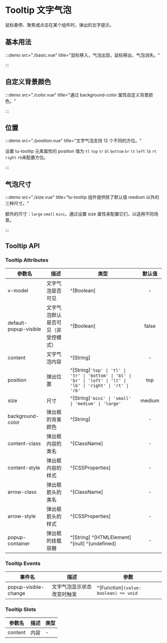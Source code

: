 # Tooltip 文字气泡

鼠标悬停、聚焦或点击在某个组件时，弹出的文字提示。

## 基本用法

:::demo src="./basic.vue" title="鼠标移入，气泡出现，鼠标移出，气泡消失。"

:::

## 自定义背景颜色

:::demo src="./color.vue" title="通过 background-color 属性自定义背景颜色。"

:::

## 位置

:::demo src="./position.vue" title="文字气泡支持 12 个不同的方位。"

设置 tu-tooltip 元素属性的 position 值为 `tl` `top` `tr` `bl` `bottom` `br` `lt` `left` `lb` `rt` `right` `rb`来配置方位。

:::

## 气泡尺寸

:::demo src="./size.vue" title="tu-tooltip 组件提供除了默认值 medium 以外的三种尺寸。"

额外的尺寸：`large` `small` `mini`，通过设置 size 属性来配置它们，以适用不同场景。

:::

## Tooltip API

### Tooltip Attributes

| 参数名 | 描述 | 类型 | 默认值 |
| ------ | ---- | ---- | :-----: |
| v-model | 文字气泡是否可见 | ^[Boolean] | - |
| default-popup-visible | 文字气泡默认是否可见（非受控模式）| ^[Boolean] | false |
| content | 文字气泡内容 | ^[String] | - |
| position | 弹出位置 | ^[String]`'top' \| 'tl' \| 'tr' \| 'bottom' \| 'bl' \| 'br' \| 'left' \| 'lt' \| 'lb' \| 'right' \| 'rt' \| 'rb'` | top |
| size | 尺寸 | ^[String]`'mini' \| 'small' \| 'medium' \| 'large'` | medium |
| background-color | 弹出框的背景颜色 | ^[String] | - |
| content-class | 弹出框内容的类名 | ^[ClassName] | - |
| content-style | 弹出框内容的样式 | ^[CSSProperties] | - |
| arrow-class | 弹出框箭头的类名 | ^[ClassName] | - |
| arrow-style | 弹出框箭头的样式 | ^[CSSProperties] | - |
| popup-container | 弹出框的挂载容器 | ^[String] ^[HTMLElement] ^[null] ^[undefined] | - |

### Tooltip Events

| 事件名 | 描述 | 参数 |
| ------ | ---- | ---- |
| popup-visible-change | 文字气泡显示状态改变时触发 | ^[Function]`(value: boolean) => void` |

### Tooltip Slots

| 参数名 | 描述 | 类型 |
| ------ | ---- | ---- |
| content | 内容 | - |
